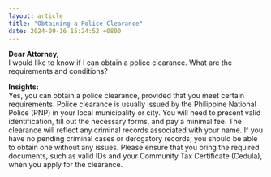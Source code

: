 ```yaml
---
layout: article
title: "Obtaining a Police Clearance"
date: 2024-09-16 15:24:52 +0800
---
```


<p><strong>Dear Attorney,</strong><br>I would like to know if I can obtain a police clearance. What are the requirements and conditions?</p><p><strong>Insights:</strong><br>Yes, you can obtain a police clearance, provided that you meet certain requirements. Police clearance is usually issued by the Philippine National Police (PNP) in your local municipality or city. You will need to present valid identification, fill out the necessary forms, and pay a minimal fee. The clearance will reflect any criminal records associated with your name. If you have no pending criminal cases or derogatory records, you should be able to obtain one without any issues. Please ensure that you bring the required documents, such as valid IDs and your Community Tax Certificate (Cedula), when you apply for the clearance.</p>